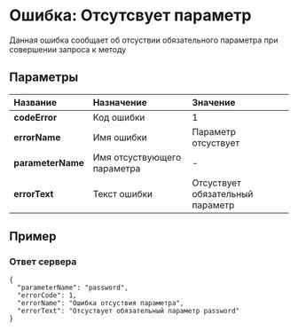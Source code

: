 # Ошибка: Отсутсвует параметр <a name="MissingParameterError"/>
Данная ошибка сообщает об отсуствии обязательного параметра при совершении запроса к методу

## Параметры
| Название     | Назначение     | Значение
| :------------- | :------------- | :------------- |
| **codeError**      | Код ошибки |  1
| **errorName** | Имя ошибки | Параметр отсуствует |
| **parameterName** | Имя отсуствующего параметра | -
| **errorText** | Текст ошибки | Отсуствует обязательный параметр

## Пример

### Ответ сервера

```
{
  "parameterName": "password",
  "errorCode": 1,
  "errorName": "Ошибка отсуствия параметра",
  "errorText": "Отсуствует обязательный параметр password"
}
```
